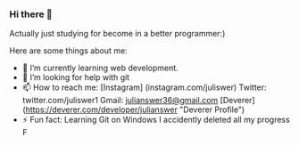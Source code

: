 ### Hi there 👋


Actually just studying for become in a better programmer:)

Here are some things about me:

- 🌱 I’m currently learning web development.
- 🤔 I’m looking for help with git
- 📫 How to reach me:
     [Instagram] (instagram.com/juliswer)
     Twitter: twitter.com/juliswer1
     Gmail: julianswer36@gmail.com
     [Deverer] (https://deverer.com/developer/julianswer "Deverer Profile")
- ⚡ Fun fact: Learning Git on Windows I accidently deleted all my progress F
